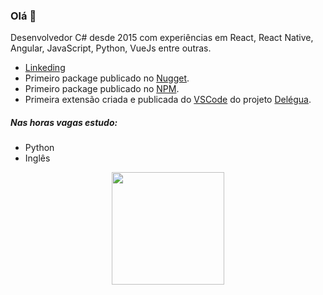 ### Olá 👋

Desenvolvedor C# desde 2015 com experiências em React, React Native, Angular, JavaScript, Python, VueJs entre outras.

* [Linkeding](https://www.linkedin.com/in/samuel-renan-goncalves-vaz/)
* Primeiro package publicado no [Nugget](https://www.nuget.org/packages/DapperExtensions.Oracle/).
* Primeiro package publicado no [NPM]([https://www.nuget.org/packages/DapperExtensions.Oracle/](https://www.npmjs.com/package/ngx-treeview-br)).
* Primeira extensão criada e publicada do [VSCode](https://marketplace.visualstudio.com/items?itemName=designliquido.designliquido-vscode) do projeto [Delégua](https://github.com/DesignLiquido/delegua-vscode).

##### Nas horas vagas estudo:

 - Python
 - Inglês
 
 <div align="center">
  <a href="https://github.com/samuelrvg">
  <img height="180em" src="https://github-readme-stats.vercel.app/api?username=samuelrvg&show_icons=true&theme=onedark&include_all_commits=true&count_private=true"/>
</div>

<!--
**samuelrvg/samuelrvg** is a ✨ _special_ ✨ repository because its `README.md` (this file) appears on your GitHub profile.

Here are some ideas to get you started:

- 🔭 I’m currently working on ...
- 🌱 I’m currently learning ...
- 👯 I’m looking to collaborate on ...
- 🤔 I’m looking for help with ...
- 💬 Ask me about ...
- 📫 How to reach me: ...
- 😄 Pronouns: ...
- ⚡ Fun fact: ...
-->
